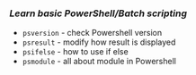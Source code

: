 ### ***Learn basic PowerShell/Batch scripting***
- `psversion` - check Powershell version
- `psresult` - modify how result is displayed
- `psifelse` - how to use if else
- `psmodule` - all about module in Powershell
